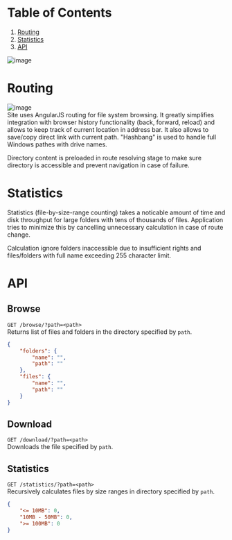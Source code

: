 # Table of Contents
1. [Routing](#routing)
2. [Statistics](#statistics)
3. [API](#api)

![image](https://cloud.githubusercontent.com/assets/4650832/18976754/f58c86ee-86bc-11e6-895a-5262ef8c2ad2.png)

# Routing
![image](https://cloud.githubusercontent.com/assets/4650832/18976403/46d7c52a-86ba-11e6-850b-123fb1031ba2.png)  
Site uses AngularJS routing for file system browsing. It greatly simplifies integration with browser history functionality (back, forward, reload) and allows to keep track of current location in address bar.
It also allows to save/copy direct link with current path. "Hashbang" is used to handle full Windows pathes with drive names.

Directory content is preloaded in route resolving stage to make sure directory is accessible and prevent navigation in case of failure.

# Statistics
Statistics (file-by-size-range counting) takes a noticable amount of time and disk throughput for large folders with tens of thousands of files. Application tries to minimize this by cancelling unnecessary calculation in case of route change.

Calculation ignore folders inaccessible due to insufficient rights and files/folders with full name exceeding 255 character limit.

# API
## Browse
`GET /browse/?path=<path>`  
Returns list of files and folders in the directory specified by `path`.

```json
{
    "folders": {
        "name": "",
        "path": ""
    },
    "files": {
        "name": "",
        "path": ""
    }
}
```

## Download
`GET /download/?path=<path>`  
Downloads the file specified by `path`.  

## Statistics
`GET /statistics/?path=<path>`  
Recursively calculates files by size ranges in directory specified by `path`.

```json
{
    "<= 10MB": 0,
    "10MB - 50MB": 0,
    ">= 100MB": 0
}
```
